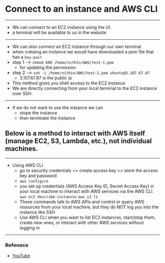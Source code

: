 # Connect to an instance and AWS CLI
---
* We can connect to an EC2 instance using the UI.
* a terminal will be available to us in the website
---
* We can also connect an EC2 instance through our own terminal 
* when cretaing an instance we would have downloaded a pem file that has a ```key-pair``` 
* step 1 --> ```chmod 600 /home/nithin/AWS/test-1.pem```
    * for updating the permission
* step 2 --> ```ssh -i /home/nithin/AWS/test-1.pem ubuntu@3.107.67.87```
    * 3.107.67.87 is the public ip
* This method gives you shell access to the EC2 instance
* We are directly connecting from your local terminal to the EC2 instance over SSH.
---
* if we do not want to use the instance we can 
    * stope the instance
    * then terminate the instance

## Below is a method to interact with AWS itself (manage EC2, S3, Lambda, etc.), not individual machines.
---
* Using AWS CLI
    * go to security credentials >> create access key >> store the access key and password
    * ```aws configure ```
    * you set up credentials (AWS Access Key ID, Secret Access Key) in your local machine to interact with AWS services via the AWS CLI.
    ```aws ec2 describe-instances```
    ```aws s3 ls```
    * These commands talk to AWS APIs and control or query AWS resources from your local machine, but they do NOT log you into the instance like SSH
    * Use AWS CLI when you want to list EC2 instances, start/stop them, create new ones, or interact with other AWS services without logging in
---
### Refenece
* [YouTube](https://www.youtube.com/watch?v=cN4pt5KQ9eA&list=PLdpzxOOAlwvIKMhk8WhzN1pYoJ1YU8Csa&index=7)